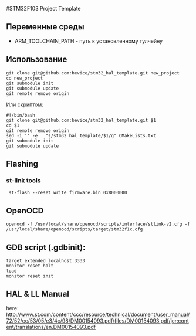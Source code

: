 
#STM32F103 Project Template

## Переменные среды 

* ARM_TOOLCHAIN_PATH - путь к установленному тулчейну 


## Использование

    git clone git@github.com:bevice/stm32_hal_template.git new_project
    cd new_project 
    git submodule init
    git submodule update
    git remote remove origin
    
    
Или скриптом:
    
    #!/bin/bash
    git clone git@github.com:bevice/stm32_hal_template.git $1
    cd $1
    git remote remove origin
    sed -i '' -e   "s/stm32_hal_template/$1/g" CMakeLists.txt
    git submodule init
    git submodule update
    



## Flashing

### st-link tools
     st-flash --reset write firmware.bin 0x8000000


## OpenOCD

	openocd -f /usr/local/share/openocd/scripts/interface/stlink-v2.cfg -f /usr/local/share/openocd/scripts/target/stm32f1x.cfg 


## GDB script (.gdbinit):

	target extended localhost:3333
	monitor reset halt
	load
	monitor reset init


## HAL & LL Manual
here: http://www.st.com/content/ccc/resource/technical/document/user_manual/72/52/cc/53/05/e3/4c/98/DM00154093.pdf/files/DM00154093.pdf/jcr:content/translations/en.DM00154093.pdf
